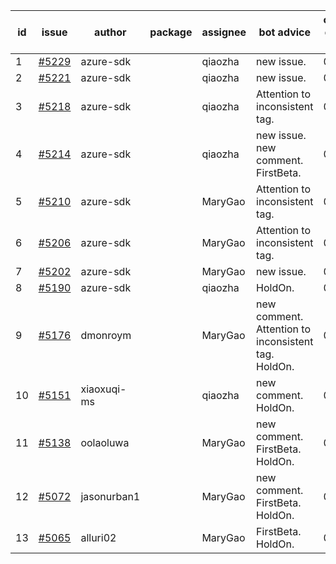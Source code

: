 | id | issue | author | package | assignee | bot advice | created date of issue | target release date | date from target |
| ------ | ------ | ------ | ------ | ------ | ------ | ------ | ------ | :-----: |
| 1 | [#5229](https://github.com/Azure/sdk-release-request/issues/5229) | azure-sdk |  | qiaozha | new issue. | 05-23 | 06-21 |  |
| 2 | [#5221](https://github.com/Azure/sdk-release-request/issues/5221) | azure-sdk |  | qiaozha | new issue. | 05-22 | 06-21 |  |
| 3 | [#5218](https://github.com/Azure/sdk-release-request/issues/5218) | azure-sdk |  | qiaozha | Attention to inconsistent tag. | 05-21 | 06-21 |  |
| 4 | [#5214](https://github.com/Azure/sdk-release-request/issues/5214) | azure-sdk |  | qiaozha | new issue. new comment. FirstBeta. | 05-21 | 06-21 |  |
| 5 | [#5210](https://github.com/Azure/sdk-release-request/issues/5210) | azure-sdk |  | MaryGao | Attention to inconsistent tag. | 05-15 | 06-21 |  |
| 6 | [#5206](https://github.com/Azure/sdk-release-request/issues/5206) | azure-sdk |  | MaryGao | Attention to inconsistent tag. | 05-15 | 06-21 |  |
| 7 | [#5202](https://github.com/Azure/sdk-release-request/issues/5202) | azure-sdk |  | MaryGao | new issue. | 05-14 | 06-21 |  |
| 8 | [#5190](https://github.com/Azure/sdk-release-request/issues/5190) | azure-sdk |  | qiaozha | HoldOn. | 05-08 | 06-21 |  |
| 9 | [#5176](https://github.com/Azure/sdk-release-request/issues/5176) | dmonroym |  | MaryGao | new comment. Attention to inconsistent tag. HoldOn. | 04-30 | 05-24 |  |
| 10 | [#5151](https://github.com/Azure/sdk-release-request/issues/5151) | xiaoxuqi-ms |  | qiaozha | new comment. HoldOn. | 04-24 | 05-24 |  |
| 11 | [#5138](https://github.com/Azure/sdk-release-request/issues/5138) | oolaoluwa |  | MaryGao | new comment. FirstBeta. HoldOn. | 04-16 | 05-24 |  |
| 12 | [#5072](https://github.com/Azure/sdk-release-request/issues/5072) | jasonurban1 |  | MaryGao | new comment. FirstBeta. HoldOn. | 03-22 | 05-24 |  |
| 13 | [#5065](https://github.com/Azure/sdk-release-request/issues/5065) | alluri02 |  | MaryGao | FirstBeta. HoldOn. | 03-20 | 05-24 |  |
